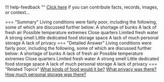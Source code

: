 !!! help-feedback ""
    <a href="/feedback/" data-feedback-link>Click here</a>
    if you can contribute facts, records, images, or context…

<a id="summary"></a>
=== "Summary"
    Living conditions were fairly poor, including the following, some of which are discussed further below:
    A shortage of bunks
    A lack of fresh air
    Possible temperature extremes
    Close quarters
    Limited fresh water
    A strong smell
    Little dedicated food storage space
    A lack of much personal storage
    A lack of privacy
=== "Detailed Answer"
    Living conditions were fairly poor, including the following, some of which are discussed further below:
    A shortage of bunks
    A lack of fresh air
    Possible temperature extremes
    Close quarters
    Limited fresh water
    A strong smell
    Little dedicated food storage space
    A lack of much personal storage
    A lack of privacy
=== "Related Topics"
    [What kinds of food would it be?](what-kinds-of-food-would-it-be.md#summary)
    [What privacy was there?](what-privacy-was-there.md#summary)
    [How much personal storage was there?](how-much-personal-storage-was-there.md#summary)
